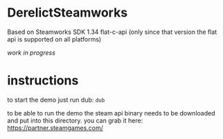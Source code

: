 # DerelictSteamworks

Based on Steamworks SDK 1.34 flat-c-api (only since that version the flat api is supported on all platforms)

*work in progress*

# instructions

to start the demo just run dub:
`dub`

to be able to run the demo the steam api binary needs to be downloaded and put into this directory. you can grab it here: https://partner.steamgames.com/
